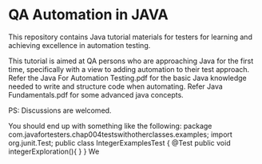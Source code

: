 # QA Automation in JAVA
This repository contains Java tutorial materials for testers for learning and achieving excellence in automation testing.


This tutorial is aimed at QA persons who are approaching Java for the first time, specifically with a view to adding automation to their test approach.
Refer the Java For Automation Testing.pdf for the basic Java knowledge needed to write and structure code when automating. 
Refer Java Fundamentals.pdf for some advanced java concepts.

PS: Discussions are welcomed.

You should end up with something like the following:
package com.javafortesters.chap004testswithotherclasses.examples;
import org.junit.Test;
public class IntegerExamplesTest {
@Test
public void integerExploration(){
}
}
We
